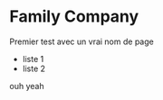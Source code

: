 <!-- TITLE: Allé-Great -->
<!-- SUBTITLE: A quick summary of Allegreat -->

# Family Company
Premier test avec un vrai nom de page

- liste 1
- liste 2

ouh yeah